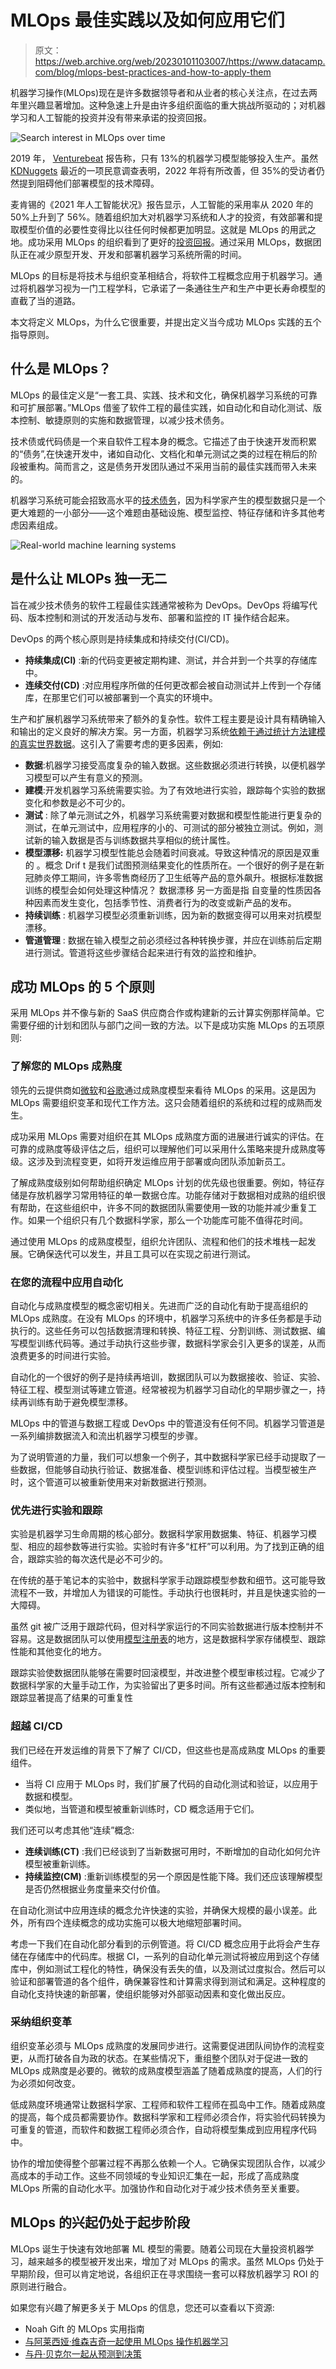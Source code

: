 # MLOps 最佳实践以及如何应用它们

> 原文：<https://web.archive.org/web/20230101103007/https://www.datacamp.com/blog/mlops-best-practices-and-how-to-apply-them>

机器学习操作(MLOps)现在是许多数据领导者和从业者的核心关注点，在过去两年里兴趣显著增加。这种急速上升是由许多组织面临的重大挑战所驱动的；对机器学习和人工智能的投资并没有带来承诺的投资回报。

![Search interest in MLOps over time](img/cf643adf46ad8ad89b2a092efec6175c.png)

2019 年， [Venturebeat](https://web.archive.org/web/20220529051436/https://venturebeat.com/2019/07/19/why-do-87-of-data-science-projects-never-make-it-into-production/) 报告称，只有 13%的机器学习模型能够投入生产。虽然 [KDNuggets](https://web.archive.org/web/20220529051436/https://www.kdnuggets.com/2022/01/models-rarely-deployed-industrywide-failure-machine-learning-leadership.html) 最近的一项民意调查表明，2022 年将有所改善，但 35%的受访者仍然提到阻碍他们部署模型的技术障碍。

麦肯锡的《2021 年人工智能状况》报告显示，人工智能的采用率从 2020 年的 50%上升到了 56%。随着组织加大对机器学习系统和人才的投资，有效部署和提取模型价值的必要性变得比以往任何时候都更加明显。这就是 MLOps 的用武之地。成功采用 MLOps 的组织看到了更好的[投资回报](https://web.archive.org/web/20220529051436/https://www.kainos.com/insights/whitepapers/fsi-whitepaper)。通过采用 MLOps，数据团队正在减少原型开发、开发和部署机器学习系统所需的时间。

MLOps 的目标是将技术与组织变革相结合，将软件工程概念应用于机器学习。通过将机器学习视为一门工程学科，它承诺了一条通往生产和生产中更长寿命模型的直截了当的道路。

本文将定义 MLOps，为什么它很重要，并提出定义当今成功 MLOps 实践的五个指导原则。

## 什么是 MLOps？

MLOps 的最佳定义是“一套工具、实践、技术和文化，确保机器学习系统的可靠和可扩展部署。”MLOps 借鉴了软件工程的最佳实践，如自动化和自动化测试、版本控制、敏捷原则的实施和数据管理，以减少技术债务。

技术债或代码债是一个来自软件工程本身的概念。它描述了由于快速开发而积累的“债务”,在快速开发中，诸如自动化、文档化和单元测试之类的过程在稍后的阶段被重构。简而言之，这是债务开发团队通过不采用当前的最佳实践而带入未来的。

机器学习系统可能会招致高水平的[技术债务](https://web.archive.org/web/20220529051436/https://proceedings.neurips.cc/paper/2015/file/86df7dcfd896fcaf2674f757a2463eba-Paper.pdf)，因为科学家产生的模型数据只是一个更大难题的一小部分——这个难题由基础设施、模型监控、特征存储和许多其他考虑因素组成。

![Real-world machine learning systems](img/2088ea4ab6864dd9af453ad29fad4ed0.png)

## 是什么让 MLOPs 独一无二

旨在减少技术债务的软件工程最佳实践通常被称为 DevOps。DevOps 将编写代码、版本控制和测试的开发活动与发布、部署和监控的 IT 操作结合起来。

DevOps 的两个核心原则是持续集成和持续交付(CI/CD)。

*   **持续集成(CI)** :新的代码变更被定期构建、测试，并合并到一个共享的存储库中。
*   **连续交付(CD)** :对应用程序所做的任何更改都会被自动测试并上传到一个存储库，在那里它们可以被部署到一个真实的环境中。

生产和扩展机器学习系统带来了额外的复杂性。软件工程主要是设计具有精确输入和输出的定义良好的解决方案。另一方面，机器学习系统[依赖于通过统计方法建模的真实世界数据](https://web.archive.org/web/20220529051436/https://www.oreilly.com/radar/mlops-and-devops-why-data-makes-it-different/)。这引入了需要考虑的更多因素，例如:

*   **数据**:机器学习接受高度复杂的输入数据。这些数据必须进行转换，以便机器学习模型可以产生有意义的预测。
*   **建模**:开发机器学习系统需要实验。为了有效地进行实验，跟踪每个实验的数据变化和参数是必不可少的。
*   **测试** : 除了单元测试之外，机器学习系统需要对数据和模型性能进行更复杂的测试，在单元测试中，应用程序的小的、可测试的部分被独立测试。例如，测试新的输入数据是否与训练数据共享相似的统计属性。
*   **模型漂移:** 机器学习模型性能总会随着时间衰减。导致这种情况的原因是双重的 。概念 Drif t 是我们试图预测结果变化的性质所在。一个很好的例子是在新冠肺炎停工期间，许多零售商经历了卫生纸等产品的意外飙升。根据标准数据训练的模型会如何处理这种情况？ 数据漂移 另一方面是指 自变量的性质因各种因素而发生变化，包括季节性、消费者行为的改变或新产品的发布。
*   **持续训练** : 机器学习模型必须重新训练，因为新的数据变得可以用来对抗模型漂移。
*   **管道管理** : 数据在输入模型之前必须经过各种转换步骤，并应在训练前后定期进行测试。管道将这些步骤结合起来进行有效的监控和维护。

## 成功 MLOps 的 5 个原则

采用 MLOps 并不像与新的 SaaS 供应商合作或构建新的云计算实例那样简单。它需要仔细的计划和团队与部门之间一致的方法。以下是成功实施 MLOps 的五项原则:

### 了解您的 MLOps 成熟度

领先的云提供商如[微软](https://web.archive.org/web/20220529051436/https://docs.microsoft.com/en-us/azure/architecture/example-scenario/mlops/mlops-maturity-model)和[谷歌](https://web.archive.org/web/20220529051436/https://cloud.google.com/architecture/mlops-continuous-delivery-and-automation-pipelines-in-machine-learning#whats_next)通过成熟度模型来看待 MLOps 的采用。这是因为 MLOps 需要组织变革和现代工作方法。这只会随着组织的系统和过程的成熟而发生。

成功采用 MLOps 需要对组织在其 MLOps 成熟度方面的进展进行诚实的评估。在可靠的成熟度等级评估之后，组织可以理解他们可以采用什么策略来提升成熟度等级。这涉及到流程变更，如将开发运维应用于部署或向团队添加新员工。

了解成熟度级别如何帮助组织确定 MLOps 计划的优先级也很重要。例如，特征存储是存放机器学习常用特征的单一数据仓库。功能存储对于数据相对成熟的组织很有帮助，在这些组织中，许多不同的数据团队需要使用一致的功能并减少重复工作。如果一个组织只有几个数据科学家，那么一个功能库可能不值得花时间。

通过使用 MLOps 的成熟度模型，组织允许团队、流程和他们的技术堆栈一起发展。它确保迭代可以发生，并且工具可以在实现之前进行测试。

### 在您的流程中应用自动化

自动化与成熟度模型的概念密切相关。先进而广泛的自动化有助于提高组织的 MLOps 成熟度。在没有 MLOps 的环境中，机器学习系统中的许多任务都是手动执行的。这些任务可以包括数据清理和转换、特征工程、分割训练、测试数据、编写模型训练代码等。通过手动执行这些步骤，数据科学家会引入更多的误差，从而浪费更多的时间进行实验。

自动化的一个很好的例子是持续再培训，数据团队可以为数据接收、验证、实验、特征工程、模型测试等建立管道。经常被视为机器学习自动化的早期步骤之一，持续再训练有助于避免模型漂移。

MLOps 中的管道与数据工程或 DevOps 中的管道没有任何不同。机器学习管道是一系列编排数据流入和流出机器学习模型的步骤。

为了说明管道的力量，我们可以想象一个例子，其中数据科学家已经手动提取了一些数据，但能够自动执行验证、数据准备、模型训练和评估过程。当模型被生产时，这个管道可以被重新使用来对新数据进行预测。

### 优先进行实验和跟踪

实验是机器学习生命周期的核心部分。数据科学家用数据集、特征、机器学习模型、相应的超参数等进行实验。实验时有许多“杠杆”可以利用。为了找到正确的组合，跟踪实验的每次迭代是必不可少的。

在传统的基于笔记本的实验中，数据科学家手动跟踪模型参数和细节。这可能导致流程不一致，并增加人为错误的可能性。手动执行也很耗时，并且是快速实验的一大障碍。

虽然 git 被广泛用于跟踪代码，但对科学家运行的不同实验数据进行版本控制并不容易。这是数据团队可以使用[模型注册表](https://web.archive.org/web/20220529051436/https://www.phdata.io/blog/what-is-a-model-registry/)的地方，这是数据科学家存储模型、跟踪性能和其他变化的地方。

跟踪实验使数据团队能够在需要时回滚模型，并改进整个模型审核过程。它减少了数据科学家的大量手动工作，为实验留出了更多时间。所有这些都通过版本控制和跟踪显著提高了结果的可重复性

### 超越 CI/CD

我们已经在开发运维的背景下了解了 CI/CD，但这些也是高成熟度 MLOps 的重要组件。

*   当将 CI 应用于 MLOps 时，我们扩展了代码的自动化测试和验证，以应用于数据和模型。
*   类似地，当管道和模型被重新训练时，CD 概念适用于它们。

我们还可以考虑其他“连续”概念:

*   **连续训练(CT)** :我们已经谈到了当新数据可用时，不断增加的自动化如何允许模型被重新训练。
*   **持续监控(CM)** :重新训练模型的另一个原因是性能下降。我们还应该理解模型是否仍然根据业务度量来交付价值。

在自动化测试中应用连续的概念允许快速的实验，并确保大规模的最小误差。此外，所有四个连续概念的成功实施可以极大地缩短部署时间。

考虑一下我们在自动化部分看到的示例管道。将 CI/CD 概念应用于此将会产生存储在存储库中的代码库。根据 CI，一系列的自动化单元测试将被应用到这个存储库中，例如测试工程化的特性，确保没有丢失的值，以及测试过度拟合。然后可以验证和部署管道的各个组件，确保兼容性和计算需求得到测试和满足。这种程度的自动化支持快速的新部署，使组织能够对外部驱动因素和变化做出反应。

### 采纳组织变革

组织变革必须与 MLOps 成熟度的发展同步进行。这需要促进团队间协作的流程变更，从而打破各自为政的状态。在某些情况下，重组整个团队对于促进一致的 MLOps 成熟度是必要的。微软的成熟度模型涵盖了随着成熟度的提高，人们的行为必须如何改变。

低成熟度环境通常让数据科学家、工程师和软件工程师在孤岛中工作。随着成熟度的提高，每个成员都需要协作。数据科学家和工程师必须合作，将实验代码转换为可重复的管道，而软件和数据工程师必须合作，自动将模型集成到应用程序代码中。

协作的增加使得整个部署过程不再那么依赖一个人。它确保实现团队合作，以减少高成本的手动工作。这些不同领域的专业知识汇集在一起，形成了高成熟度 MLOps 所需的自动化水平。加强协作和自动化对于减少技术债务至关重要。

## MLOps 的兴起仍处于起步阶段

MLOps 诞生于快速有效地部署 ML 模型的需要。随着公司现在大量投资机器学习，越来越多的模型被开发出来，增加了对 MLOps 的需求。虽然 MLOps 仍处于早期阶段，但可以肯定地说，各组织正在寻求围绕一套可以释放机器学习 ROI 的原则进行融合。

如果您有兴趣了解更多关于 MLOps 的信息，您还可以查看以下资源:

*   Noah Gift 的 MLOps 实用指南
*   [与阿莱西娅·维森吉奇一起使用 MLOps 操作机器学习](https://web.archive.org/web/20220529051436/https://www.datacamp.com/community/podcast/operationalizing-machine-learning-with-mlops)
*   [与丹·贝克尔一起从预测到决策](https://web.archive.org/web/20220529051436/https://www.datacamp.com/community/podcast/from-predictions-to-decisions)

